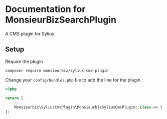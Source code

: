 # Documentation for MonsieurBizSearchPlugin

A CMS plugin for Sylius

## Setup

Require the plugin

`composer require monsieurbiz/sylius-cms-plugin`

Change your `config/bundles.php` file to add the line for the plugin : 

```php
<?php

return [
    //..
    Monsieurbiz\SyliusCmsPlugin\MonsieurbizSyliusCmsPlugin::class => ['all' => true],
];
```
